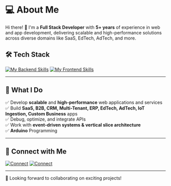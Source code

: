# 💻 About Me  

Hi there! 👋 I'm a **Full Stack Developer** with **5+ years** of experience in web and app development, delivering scalable and high-performance solutions across diverse domains like SaaS, EdTech, AdTech, and more.

## 🛠️ Tech Stack  
[![My Backend Skills](https://go-skill-icons.vercel.app/api/icons?i=php,laravel,ts,js,nodejs,nestjs,cs,dotnet,py,livewire,inertia,aws,gcp,docker,nginx,forge,mysql,postgresql,mongodb,redis,stripe,linux&theme=light)](https://skillicons.dev)
[![My Frontend Skills](https://go-skill-icons.vercel.app/api/icons?i=vue,react,next,nuxt,tailwind,html,css,materialui,vuetify,reactnative,npm,figma&theme=light)](https://skillicons.dev)  

---

## 🌟 What I Do  
✅ Develop **scalable** and **high-performance** web applications and services  
✅ Build **SaaS, B2B, CRM, Multi-Tenant, ERP, EdTech, AdTech, IoT Ingestion, Custom Business** apps  
✅ Debug, optimize, and integrate APIs  
✅ Work with **event-driven systems & vertical slice architecture**  
✅ **Arduino** Programming 

---

## 🔗 Connect with Me  
[![Connect](https://skillicons.dev/icons?i=gmail&theme=light)](mudsr3@gmail.com)
[![Connect](https://skillicons.dev/icons?i=linkedin&theme=light)](https://www.linkedin.com/in/mudsr-ali)

---

🚀 Looking forward to collaborating on exciting projects!  
